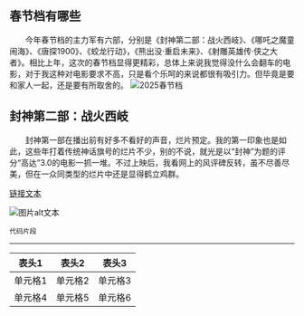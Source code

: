 <div style="display:none;" class="author">
{
    "id":"1",
    "title": "2025春节档",
    "date" : "2025-01-28 18:00:00",
    "description": "分析一下今年春节档电影",
    "tag" : ["生活"]
}
</div>



## 春节档有哪些
&emsp;&emsp;今年春节档的主力军有六部，分别是《封神第二部：战火西岐》、《哪吒之魔童闹海》、《唐探1900》、《蛟龙行动》，《熊出没·重启未来》、《射雕英雄传·侠之大者》。相比上年，这次的春节档显得更精彩，总体上来说我觉得没什么会翻车的电影，对于我这种对电影要求不高，只是看个乐呵的来说都很有吸引力。但毕竟是要和家人一起，还是要有所取舍的。
![2025春节档](https://p3.img.cctvpic.com/photoworkspace/contentimg/2025/01/22/2025012219242791250.jpg)

## 封神第二部：战火西岐
&emsp;&emsp;封神第一部在播出前有好多不看好的声音，烂片预定。我的第一印象也是如此，这些年打着传统神话旗号的烂片不少，别的不说，就光是以“封神”为题的评分“高达”3.0的电影一抓一堆。不过上映后，我看网上的风评碑反转，虽不尽善尽美，但在一众同类型的烂片中还是显得鹤立鸡群。




[链接文本](https://example.com)

![图片alt文本](https://example.com/image.jpg)

`代码片段`

---

| 表头1 | 表头2 | 表头3 |
| --- | --- | --- |
| 单元格1 | 单元格2 | 单元格3 |
| 单元格4 | 单元格5 | 单元格6 |